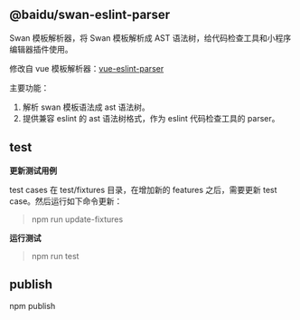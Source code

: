 @baidu/swan-eslint-parser
----

Swan 模板解析器，将 Swan 模板解析成 AST 语法树，给代码检查工具和小程序编辑器插件使用。

修改自 vue 模板解析器：[vue-eslint-parser](https://github.com/vuejs/vue-eslint-parser)

主要功能：

1. 解析 swan 模板语法成 ast 语法树。
2. 提供兼容 eslint 的 ast 语法树格式，作为 eslint 代码检查工具的 parser。

## test

**更新测试用例**

test cases 在 test/fixtures 目录，在增加新的 features 之后，需要更新 test case。然后运行如下命令更新：

> npm run update-fixtures

**运行测试**

> npm run test

## publish

npm publish

